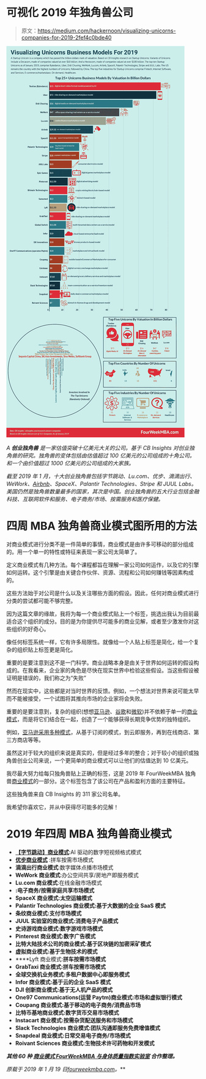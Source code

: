 # 可视化 2019 年独角兽公司

> 原文：<https://medium.com/hackernoon/visualizing-unicorns-companies-for-2019-2fef4c0bde40>

![](img/f752c7ffc65ff6c490da809159ac1d1b.png)

*A* ***创业独角兽*** *是一家估值突破十亿美元大关的公司。基于 CB Insights 对创业独角兽的研究。独角兽的变体包括由估值超过 100 亿美元的公司组成的十角公司。和一个由价值超过 1000 亿美元的公司组成的大家族。*

*截至 2019 年 1 月，十大创业独角兽包括字节跳动、Lu.com、优步、滴滴出行、WeWork、*[*Airbnb*](https://fourweekmba.com/airbnb-business-model-explained/)*、SpaceX、Palantir Technologies、Stripe 和 JUUL Labs。美国仍然是独角兽数量最多的国家，其次是中国。创业独角兽的五大行业包括金融科技、互联网软件和服务、电子商务/市场、按需服务和医疗保健。*

# 四周 MBA 独角兽商业模式图所用的方法

对商业模式进行分类不是一件简单的事情，商业模式是由许多可移动的部分组成的。用一个单一的特性或特征来表现一家公司太简单了。

定义商业模式有几种方法。每个课程都旨在理解一家公司如何运作，以及它的引擎如何运转。这个引擎是由关键合作伙伴、资源、流程和公司如何赚钱等因素构成的。

这些方法始于对公司是什么以及关注哪些方面的假设。因此，任何对商业模式进行分类的尝试都可能不够完整。

因为这篇文章的缘故，我将为每一个商业模式贴上一个标签，挑选出我认为目前最适合这个组织的成分。目的是为你提供尽可能多的商业见解，或者至少激发你对这些组织的好奇心。

像任何标签系统一样，它有许多局限性。就像给一个人贴上标签是简化，给一个复杂的组织贴上标签更是简化。

重要的是要注意到这不是一门科学。商业战略本身是由关于世界如何运转的假设构成的。在我看来，企业家的角色是尽快在现实世界中检验这些假设。当这些假设被证明是错误的，我们称之为“失败”

然而在现实中，这些都是对当时世界的反馈。例如，一个想法对世界来说可能太早而不能被接受，一个试图将其推向市场的企业家将会失败。

重要的是要注意到，复杂的组织(想想[亚马逊](https://fourweekmba.com/amazon-business-model/)、[谷歌](https://fourweekmba.com/how-does-google-make-money/)和[微软](https://fourweekmba.com/microsoft-business-model/))并不依赖于单一的[商业模式](https://fourweekmba.com/60-business-model-patterns/)，而是将它们结合在一起，创造了一个能够获得长期竞争优势的独特组织。

例如，[亚马逊采用多种模式](https://fourweekmba.com/amazon-business-model/)，从基于订阅的模式，到云即服务，再到在线商店、第三方商店等等。

虽然这对于较大的组织来说是真实的，但是经过多年的整合；对于较小的组织或独角兽创业公司来说，一个更简单的商业模式可以让他们的估值达到 10 亿美元。

我尽最大努力给每只独角兽贴上正确的标签，这是 2019 年 FourWeekMBA 独角兽[商业模式](https://fourweekmba.com/what-is-a-business-model/)的一部分。这个标签包含了该公司在产品和盈利方面的主要特征。

这些独角兽来自 CB Insights 的 311 家公司名单。

我希望你喜欢它，并从中获得尽可能多的见解！

# 2019 年四周 MBA 独角兽商业模式

*   [**【字节跳动】商业模式**](https://fourweekmba.com/tiktok-business-model/):AI 驱动的数字短视频格式模式
*   [**优步商业模式**](https://fourweekmba.com/uber-business-model/) :拼车按需市场模式
*   **滴滴出行商业模式**:数字媒体点播市场模式
*   **WeWork 商业模式**:办公空间共享/房地产即服务模式
*   **Lu.com 商业模式**:在线金融市场模式
*   [](https://fourweekmba.com/airbnb-business-model-explained/)**:电子商务/按需家庭共享市场模式**
*   ****SpaceX 商业模式**:太空运输模式**
*   ****Palantir Technologies 商业模式**:基于大数据的企业 SaaS 模式**
*   ****条纹商业模式**:支付市场模式**
*   **JUUL 实验室的商业模式:消费电子产品模式**
*   ****史诗游戏商业模式**:数字游戏市场模式**
*   ****Pinterest 商业模式**:数字广告模式**
*   ****比特大陆技术公司的商业模式**:基于区块链的加密采矿模式**
*   ****虚拟商业模式**:基于生物技术的模式**
*   ****Lyft 商业模式:**拼车按需市场模式**
*   ****GrabTaxi 商业模式**:拼车按需市场模式**
*   ****全球交换机业务模式**:多租户数据中心即服务模式**
*   ****Infor 商业模式**:基于云的企业 SaaS 模式**
*   ****DJI 创新商业模式**:基于无人机产品的模式**
*   **One97 Communications(运营 Paytm)商业模式:市场和虚拟银行模式**
*   ****Coupang 商业模式**:基于移动的电子商务/消费品市场**
*   ****比特币基地商业模式**:数字货币交易市场模式**
*   ****Instacart 商业模式**:按需杂货配送服务和市场模式**
*   ****Slack Technologies 商业模式**:团队沟通即服务免费增值模式**
*   ****Snapdeal 商业模式**:日常交易电子商务/市场模式**
*   ****Roivant Sciences 商业模式**:生物技术许可药物和开发模式**

***其他 60 种* [*商业模式 FourWeekMBA 与身体质量指数实验室*](https://fourweekmba.com/60-business-model-patterns/) *合作整理。***

***原载于 2019 年 1 月 19 日*[*fourweekmba.com*](https://fourweekmba.com/unicorns-business-models/)*。***